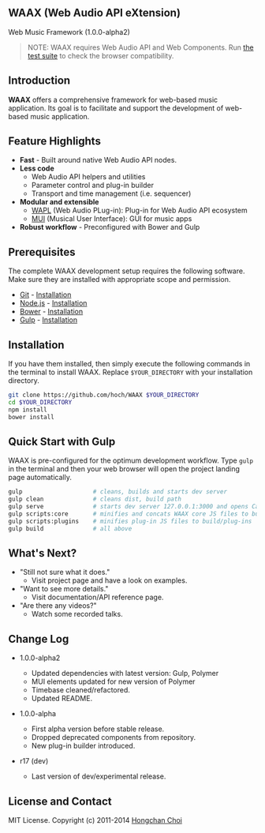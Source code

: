 ## WAAX (Web Audio API eXtension)

Web Music Framework (1.0.0-alpha2)

> NOTE: WAAX requires Web Audio API and Web Components. Run [the test suite](http://hoch.github.io/WAAX/test/) to check the browser compatibility.

<!-- travis build image -->

## Introduction

__WAAX__ offers a comprehensive framework for web-based music application. Its goal is to facilitate and support the development of web-based music application.


## Feature Highlights

- **Fast** - Built around native Web Audio API nodes.
- **Less code**
    - Web Audio API helpers and utilities
    - Parameter control and plug-in builder
    - Transport and time management (i.e. sequencer)
- **Modular and extensible**
    - [WAPL](https://ccrma.stanford.edu/~hongchan/posts/creating-waax-plugin/) (Web Audio PLug-in): Plug-in for Web Audio API ecosystem
    - [MUI](http://hoch.github.io/WAAX/mui/) (Musical User Interface): GUI for music apps
- **Robust workflow** - Preconfigured with Bower and Gulp


## Prerequisites

The complete WAAX development setup requires the following software. Make sure they are installed with appropriate scope and permission.

- [Git](http://git-scm.com/) - [Installation](http://git-scm.com/downloads)
- [Node.js](http://nodejs.org/) - [Installation](http://nodejs.org/)
- [Bower](http://bower.io/) - [Installation](http://bower.io/#install-bower)
- [Gulp](http://gulpjs.com/) - [Installation](https://github.com/gulpjs/gulp/blob/master/docs/getting-started.md)


## Installation

If you have them installed, then simply execute the following commands in the terminal to install WAAX. Replace `$YOUR_DIRECTORY` with your installation directory.

~~~bash
git clone https://github.com/hoch/WAAX $YOUR_DIRECTORY
cd $YOUR_DIRECTORY
npm install
bower install
~~~


## Quick Start with Gulp

WAAX is pre-configured for the optimum development workflow. Type `gulp` in the terminal and then your web browser will open the project landing page automatically.

~~~bash
gulp                    # cleans, builds and starts dev server
gulp clean              # cleans dist, build path
gulp serve              # starts dev server 127.0.0.1:3000 and opens Canary
gulp scripts:core       # minifies and concats WAAX core JS files to build
gulp scripts:plugins    # minifies plug-in JS files to build/plug-ins
gulp build              # all above
~~~


## What's Next?

- "Still not sure what it does."
    + Visit project page and have a look on examples.
- "Want to see more details."
    + Visit documentation/API reference page.
- "Are there any videos?"
    + Watch some recorded talks.


## Change Log

- 1.0.0-alpha2
    + Updated dependencies with latest version: Gulp, Polymer
    + MUI elements updated for new version of Polymer
    + Timebase cleaned/refactored.
    + Updated README.

- 1.0.0-alpha
    + First alpha version before stable release.
    + Dropped deprecated components from repository.
    + New plug-in builder introduced.

- r17 (dev)
    + Last version of dev/experimental release.


## License and Contact

MIT License. Copyright (c) 2011-2014 [Hongchan Choi](http://www.hoch.io)
